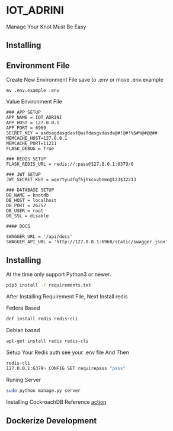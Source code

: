 # IOT_ADRINI
Manage Your Knot Must Be Easy


## Installing

## Environment File
Create New Environment File save to .env or move .env.example 
```
mv .env.example .env
```
Value Environment File
```
### APP SETUP
APP_NAME = IOT_ADRINI
APP_HOST = 127.0.0.1
APP_PORT = 6969
SECRET_KEY = asdsagdasgdasf@asfdasgvdasda@#!@#!%$#%@#@@##
MEMCACHE_HOST=127.0.0.1
MEMCACHE_PORT=11211
FLASK_DEBUG = True

### REDIS SETUP
FLASK_REDIS_URL = redis://:pass@127.0.0.1:6379/0

### JWT SETUP
JWT_SECRET_KEY = wqertyudfgfhjhkcxvbnmn@123$32213

### DATABASE SETUP
DB_NAME = knotdb
DB_HOST = localhost
DB_PORT = 26257
DB_USER = root
DB_SSL = disable

#### DOCS

SWAGGER_URL = '/api/docs'
SWAGGER_API_URL = 'http://127.0.0.1:6968/static/swagger.json'

```

## Installing
At the time  only support Python3 or newer.

``` bash
pip3 install -r requirements.txt
```

After Installing Requirement File, Next Install redis

Fedora Based
``` bash
dnf install redis redis-cli
```

Debian based
``` bash
apt-get install redis redis-cli
```

Setup Your Redis auth see your .env file And Then

``` bash
redis-cli
127.0.0.1:6379> CONFIG SET requirepass "pass"

```

Runing Server
``` bash
sudo python manage.py server
```

Installing CockroachDB Reference [action](https://www.cockroachlabs.com/docs/stable/)

## Dockerize Development